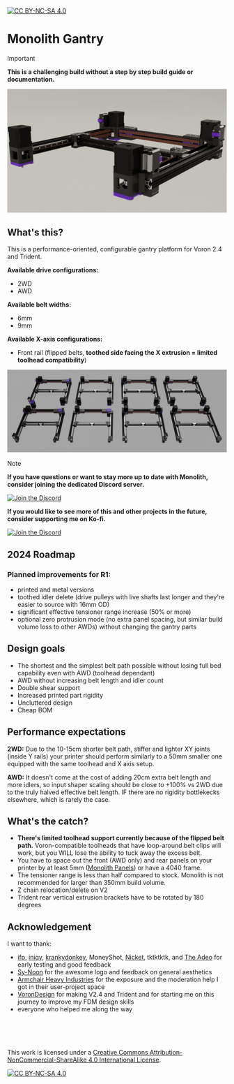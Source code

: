 [![CC BY-NC-SA 4.0][cc-by-nc-sa-shield]][cc-by-nc-sa]

# Monolith Gantry
> [!IMPORTANT]
> **This is a challenging build without a step by step build guide or documentation.**

![1](Images/V2_9mm_front_rail.png)

## What's this?
This is a performance-oriented, configurable gantry platform for Voron 2.4 and Trident.

**Available drive configurations:**
- 2WD
- AWD

**Available belt widths:**
- 6mm
- 9mm

**Available X-axis configurations:**
- Front rail (flipped belts, **toothed side facing the X extrusion = limited toolhead compatibility**)

![2](Images/Monolith.png)
> [!NOTE]
> **If you have questions or want to stay more up to date with Monolith, consider joining the dedicated Discord server.**
>
> [![Join the Discord](https://discord.com/api/guilds/1227971059764953230/widget.png?style=banner3)](https://discord.gg/JanBKxAzDz)
>
> **If you would like to see more of this and other projects in the future, consider supporting me on Ko-fi.**
>
> [![Join the Discord](https://github.com/CloakedWayne/Monolith_Gantry_V2-VT/blob/main/Images/kofi_short_button_white.png)](https://ko-fi.com/cloakedwayne)
## 2024 Roadmap
### Planned improvements for R1:
- printed and metal versions
- toothed idler delete (drive pulleys with live shafts last longer and they're easier to source with 16mm OD)
- significant effective tensioner range increase (50% or more)
- optional zero protrusion mode (no extra panel spacing, but similar build volume loss to other AWDs) without changing the gantry parts

## Design goals
- The shortest and the simplest belt path possible without losing full bed capability even with AWD (toolhead dependant)
- AWD without increasing belt length and idler count
- Double shear support
- Increased printed part rigidity
- Uncluttered design
- Cheap BOM

## Performance expectations
**2WD:** Due to the 10-15cm shorter belt path, stiffer and lighter XY joints (inside Y rails) your printer should perform similarly to a 50mm smaller one equipped with the same toolhead and X axis setup.

**AWD:** It doesn't come at the cost of adding 20cm extra belt length and more idlers, so input shaper scaling should be close to +100% vs 2WD due to the truly halved effective belt length. IF there are no rigidity bottlekecks elsewhere, which is rarely the case.

## What's the catch?
- **There's limited toolhead support currently because of the flipped belt path.** Voron-compatible toolheads that have loop-around belt clips will work, but you WILL lose the ability to tuck away the excess belt.
- You have to space out the front (AWD only) and rear panels on your printer by at least 5mm ([Monolith Panels](https://github.com/CloakedWayne/Monolith_Panels)) or have a 4040 frame.
- The tensioner range is less than half compared to stock. Monolith is not recommended for larger than 350mm build volume.
- Z chain relocation/delete on V2
- Trident rear vertical extrusion brackets have to be rotated by 180 degrees

## Acknowledgement
I want to thank:

- [ifp](https://github.com/GurgenCD), [iniqy](https://github.com/iniqy), [krankydonkey](https://github.com/krankydonkey), MoneyShot, [Nicket](https://github.com/RCI-Nicket), tktktktk, and [The Adeo](https://github.com/TheAdeo) for early testing and good feedback
- [Sy-Noon](https://github.com/Sy-Noon) for the awesome logo and feedback on general aesthetics
- [Armchair Heavy Industries](https://github.com/Armchair-Heavy-Industries) for the exposure and the moderation help I got in their user-project space
- [VoronDesign](https://github.com/VoronDesign) for making V2.4 and Trident and for starting me on this journey to improve my FDM design skills
- everyone who helped me along the way

<br/><br/><br/><br/>
This work is licensed under a
[Creative Commons Attribution-NonCommercial-ShareAlike 4.0 International License][cc-by-nc-sa].

[![CC BY-NC-SA 4.0][cc-by-nc-sa-image]][cc-by-nc-sa]

[cc-by-nc-sa]: http://creativecommons.org/licenses/by-nc-sa/4.0/
[cc-by-nc-sa-image]: https://licensebuttons.net/l/by-nc-sa/4.0/88x31.png
[cc-by-nc-sa-shield]: https://img.shields.io/badge/License-CC%20BY--NC--SA%204.0-lightgrey.svg

